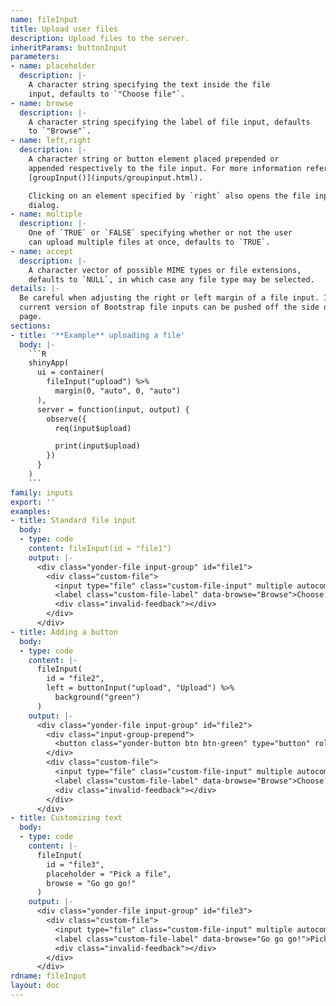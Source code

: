 ```yaml
---
name: fileInput
title: Upload user files
description: Upload files to the server.
inheritParams: buttonInput
parameters:
- name: placeholder
  description: |-
    A character string specifying the text inside the file
    input, defaults to `"Choose file"`.
- name: browse
  description: |-
    A character string specifying the label of file input, defaults
    to `"Browse"`.
- name: left,right
  description: |-
    A character string or button element placed prepended or
    appended respectively to the file input. For more information refer to
    [groupInput()](inputs/groupinput.html).

    Clicking on an element specified by `right` also opens the file input
    dialog.
- name: multiple
  description: |-
    One of `TRUE` or `FALSE` specifying whether or not the user
    can upload multiple files at once, defaults to `TRUE`.
- name: accept
  description: |-
    A character vector of possible MIME types or file extensions,
    defaults to `NULL`, in which case any file type may be selected.
details: |-
  Be careful when adjusting the right or left margin of a file input. In the
  current version of Bootstrap file inputs can be pushed off the side of a
  page.
sections:
- title: '**Example** uploading a file'
  body: |-
    ```R
    shinyApp(
      ui = container(
        fileInput("upload") %>%
          margin(0, "auto", 0, "auto")
      ),
      server = function(input, output) {
        observe({
          req(input$upload)

          print(input$upload)
        })
      }
    )
    ```
family: inputs
export: ''
examples:
- title: Standard file input
  body:
  - type: code
    content: fileInput(id = "file1")
    output: |-
      <div class="yonder-file input-group" id="file1">
        <div class="custom-file">
          <input type="file" class="custom-file-input" multiple autocomplete="off"/>
          <label class="custom-file-label" data-browse="Browse">Choose file</label>
          <div class="invalid-feedback"></div>
        </div>
      </div>
- title: Adding a button
  body:
  - type: code
    content: |-
      fileInput(
        id = "file2",
        left = buttonInput("upload", "Upload") %>%
          background("green")
      )
    output: |-
      <div class="yonder-file input-group" id="file2">
        <div class="input-group-prepend">
          <button class="yonder-button btn btn-green" type="button" role="button" id="upload" autocomplete="off">Upload</button>
        </div>
        <div class="custom-file">
          <input type="file" class="custom-file-input" multiple autocomplete="off"/>
          <label class="custom-file-label" data-browse="Browse">Choose file</label>
          <div class="invalid-feedback"></div>
        </div>
      </div>
- title: Customizing text
  body:
  - type: code
    content: |-
      fileInput(
        id = "file3",
        placeholder = "Pick a file",
        browse = "Go go go!"
      )
    output: |-
      <div class="yonder-file input-group" id="file3">
        <div class="custom-file">
          <input type="file" class="custom-file-input" multiple autocomplete="off"/>
          <label class="custom-file-label" data-browse="Go go go!">Pick a file</label>
          <div class="invalid-feedback"></div>
        </div>
      </div>
rdname: fileInput
layout: doc
---
```

